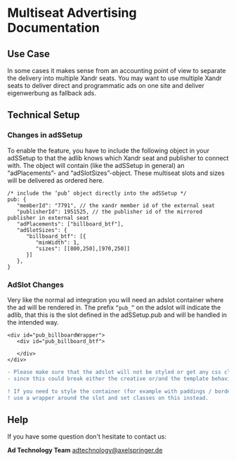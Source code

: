 # Multiseat Advertising Documentation


## Use Case
In some cases it makes sense from an accounting point of view to separate the delivery into multiple Xandr seats. 
You may want to use multiple Xandr seats to deliver direct and programmatic ads on one site and deliver eigenwerbung as fallback ads. 


## Technical Setup

### Changes in adSSetup

To enable the feature, you have to include the following object in your adSSetup to that the adlib knows which Xandr seat and publisher to connect with. The object will contain (like the adSSetup in general) an “adPlacements”- and “adSlotSizes”-object. These multiseat slots and sizes will be delivered as ordered here.


```
/* include the ‘pub’ object directly into the adSSetup */
pub: {
   "memberId": "7791", // the xandr member id of the external seat
   "publisherId": 1951525, // the publisher id of the mirrored publisher in external seat
   "adPlacements": ["billboard_btf"], 
   "adSlotSizes": {
      "billboard_btf": [{
         "minWidth": 1,
         "sizes": [[800,250],[970,250]]
      }]
   },
}
```


### AdSlot Changes

Very like the normal ad integration you will need an adslot container where the ad will be rendered in. The prefix `“pub_”` on the adslot will indicate the adlib, that this is the slot defined in the adSSetup.pub and will be handled in the intended way. 

```
<div id="pub_billboardWrapper">
   <div id="pub_billboard_btf">

   </div>
</div>
```

```diff
- Please make sure that the adslot will not be styled or get any css classes from your site, 
- since this could break either the creative or/and the template behaviour! 
```

```diff
! If you need to style the container (for example with paddings / borders etc.) 
! use a wrapper around the slot and set classes on this instead.
```




## Help

If you have some question don't hesitate to contact us:

__Ad Technology Team__
  adtechnology@axelspringer.de

